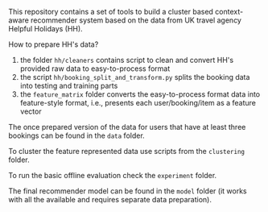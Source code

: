 This repository contains a set of tools to build a cluster 
based context-aware recommender system based on the data from UK
travel agency Helpful Holidays (HH).

How to prepare HH's data?
1. the folder `hh/cleaners` contains script to clean and convert HH's 
provided raw data to easy-to-process format
2. the script `hh/booking_split_and_transform.py` splits the booking
data into testing and training parts
3. the `feature_matrix` folder converts the easy-to-process format data
into feature-style format, i.e., presents each user/booking/item as a 
feature vector

The once prepared version of the data for users that have at least three
bookings can be found in the `data` folder.

To cluster the feature represented data use scripts from the `clustering`
folder.

To run the basic offline evaluation check the `experiment` folder.

The final recommender model can be found in the `model` folder 
(it works with all the available and requires separate data preparation).
